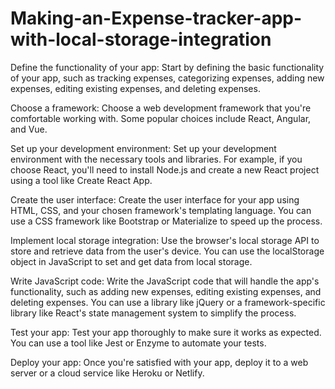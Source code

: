 # Making-an-Expense-tracker-app-with-local-storage-integration

Define the functionality of your app: Start by defining the basic functionality of your app, such as tracking expenses, categorizing expenses, adding new expenses, editing existing expenses, and deleting expenses.

Choose a framework: Choose a web development framework that you're comfortable working with. Some popular choices include React, Angular, and Vue.

Set up your development environment: Set up your development environment with the necessary tools and libraries. For example, if you choose React, you'll need to install Node.js and create a new React project using a tool like Create React App.

Create the user interface: Create the user interface for your app using HTML, CSS, and your chosen framework's templating language. You can use a CSS framework like Bootstrap or Materialize to speed up the process.

Implement local storage integration: Use the browser's local storage API to store and retrieve data from the user's device. You can use the localStorage object in JavaScript to set and get data from local storage.

Write JavaScript code: Write the JavaScript code that will handle the app's functionality, such as adding new expenses, editing existing expenses, and deleting expenses. You can use a library like jQuery or a framework-specific library like React's state management system to simplify the process.

Test your app: Test your app thoroughly to make sure it works as expected. You can use a tool like Jest or Enzyme to automate your tests.

Deploy your app: Once you're satisfied with your app, deploy it to a web server or a cloud service like Heroku or Netlify.
